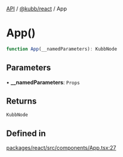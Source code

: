 [API](../../../packages.md) / [@kubb/react](../index.md) / App

# App()

```ts
function App(__namedParameters): KubbNode
```

## Parameters

• **\_\_namedParameters**: `Props`

## Returns

`KubbNode`

## Defined in

[packages/react/src/components/App.tsx:27](https://github.com/kubb-project/kubb/blob/7f30045af96d8c89b6cda0a30f7535f095a0cb45/packages/react/src/components/App.tsx#L27)
